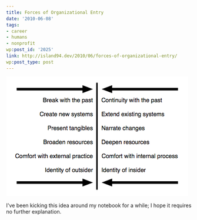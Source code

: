 ```yaml
---
title: Forces of Organizational Entry
date: '2010-06-08'
tags:
- career
- humans
- nonprofit
wp:post_id: '2025'
link: http://island94.dev/2010/06/forces-of-organizational-entry/
wp:post_type: post
---
```


[ ![](2010-06-08-Forces-of-Organizational-Entry/organizational-entry.png "organizational entry") ](2010-06-08-Forces-of-Organizational-Entry/organizational-entry.png)

I've been kicking this idea around my notebook for a while; I hope it requires no further explanation.
